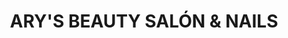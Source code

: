 ---
title: "ARY'S BEAUTY SALÓN & NAILS"
url: /westminster/arys-beauty-salon-and-nails/
shop: beauty
---
